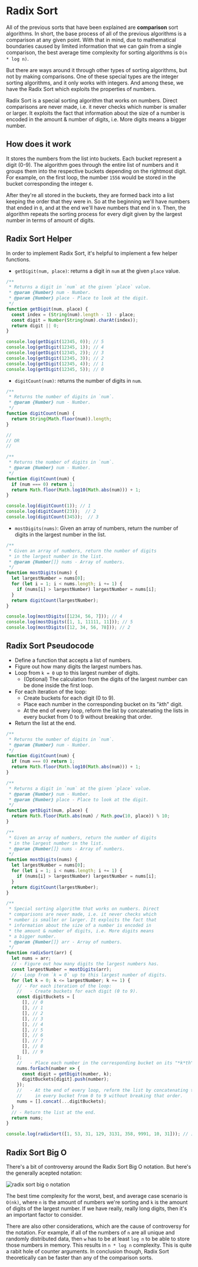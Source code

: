 # Radix Sort

All of the previous sorts that have been explained are **comparison** sort algorithms. In short, the base process of all of the previous algorithms is a comparison at any given point. With that in mind, due to mathematical boundaries caused by limited information that we can gain from a single comparison, the best average time complexity for sorting algorithms is `O(n * log n)`.

But there are ways around it through other types of sorting algorithms, but not by making comparisons. One of these special types are the integer sorting algorithms, and it only works with integers. And among these, we have the Radix Sort which exploits the properties of numbers.

Radix Sort is a special sorting algorithm that works on numbers. Direct comparisons are never made, i.e. it never checks which number is smaller or larger. It exploits the fact that information about the size of a number is encoded in the amount & number of digits, i.e. More digits means a bigger number.

## How does it work

It stores the numbers from the list into buckets. Each bucket represent a digit (0-9). The algorithm goes through the entire list of numbers and it groups them into the respective buckets depending on the rightmost digit. For example, on the first loop, the number `1556` would be stored in the bucket corresponding the integer `6`.

After they're all stored in the buckets, they are formed back into a list keeping the order that they were in. So at the beginning we'll have numbers that ended in `0`, and at the end we'll have numbers that end in `9`. Then, the algorithm repeats the sorting process for every digit given by the largest number in terms of amount of digits.

## Radix Sort Helper

In order to implement Radix Sort, it's helpful to implement a few helper functions.

- `getDigit(num, place)`: returns a digit in `num` at the given `place` value.

```js
/**
 * Returns a digit in `num` at the given `place` value.
 * @param {Number} num - Number.
 * @param {Number} place - Place to look at the digit.
 */
function getDigit(num, place) {
  const index = (String(num).length - 1) - place;
  const digit = Number(String(num).charAt(index));
  return digit || 0;
}

console.log(getDigit(12345, 0)); // 5
console.log(getDigit(12345, 1)); // 4
console.log(getDigit(12345, 2)); // 3
console.log(getDigit(12345, 3)); // 2
console.log(getDigit(12345, 4)); // 1
console.log(getDigit(12345, 5)); // 0
```

- `digitCount(num)`: returns the number of digits in `num`.

```js
/**
 * Returns the number of digits in `num`.
 * @param {Number} num - Number.
 */
function digitCount(num) {
  return String(Math.floor(num)).length;
}

//
// OR
//

/**
 * Returns the number of digits in `num`.
 * @param {Number} num - Number.
 */
function digitCount(num) {
  if (num === 0) return 1;
  return Math.floor(Math.log10(Math.abs(num))) + 1;
}

console.log(digitCount(1)); // 1
console.log(digitCount(23));  // 2
console.log(digitCount(345));  // 3
```

- `mostDigits(nums)`: Given an array of numbers, return the number of digits in the largest number in the list.

```js
/**
 * Given an array of numbers, return the number of digits
 * in the largest number in the list.
 * @param {Number[]} nums - Array of numbers.
 */
function mostDigits(nums) {
  let largestNumber = nums[0];
  for (let i = 1; i < nums.length; i += 1) {
    if (nums[i] > largestNumber) largestNumber = nums[i];
  }
  return digitCount(largestNumber);
}

console.log(mostDigits([1234, 56, 7])); // 4
console.log(mostDigits([1, 1, 11111, 11])); // 5
console.log(mostDigits([12, 34, 56, 78])); // 2
```

## Radix Sort Pseudocode

- Define a function that accepts a list of numbers.
- Figure out how many digits the largest numbers has.
- Loop from `k = 0` up to this largest number of digits.
  - (Optional) The calculation from the digits of the largest number can be done inside the first loop.
- For each iteration of the loop:
  - Create buckets for each digit (0 to 9).
  - Place each number in the corresponding bucket on its "*k*th" digit.
  - At the end of every loop, reform the list by concatenating the lists in every bucket from 0 to 9 without breaking that order.
- Return the list at the end.

```js
/**
 * Returns the number of digits in `num`.
 * @param {Number} num - Number.
 */
function digitCount(num) {
  if (num === 0) return 1;
  return Math.floor(Math.log10(Math.abs(num))) + 1;
}

/**
 * Returns a digit in `num` at the given `place` value.
 * @param {Number} num - Number.
 * @param {Number} place - Place to look at the digit.
 */
function getDigit(num, place) {
  return Math.floor(Math.abs(num) / Math.pow(10, place)) % 10;
}

/**
 * Given an array of numbers, return the number of digits
 * in the largest number in the list.
 * @param {Number[]} nums - Array of numbers.
 */
function mostDigits(nums) {
  let largestNumber = nums[0];
  for (let i = 1; i < nums.length; i += 1) {
    if (nums[i] > largestNumber) largestNumber = nums[i];
  }
  return digitCount(largestNumber);
}

/**
 * Special sorting algorithm that works on numbers. Direct
 * comparisons are never made, i.e. it never checks which
 * number is smaller or larger. It exploits the fact that
 * information about the size of a number is encoded in
 * the amount & number of digits, i.e. More digits means
 * a bigger number.
 * @param {Number[]} arr - Array of numbers.
 */
function radixSort(arr) {
  let nums = arr;
  // - Figure out how many digits the largest numbers has.
  const largestNumber = mostDigits(arr);
  // - Loop from `k = 0` up to this largest number of digits.
  for (let k = 0; k <= largestNumber; k += 1) {
    // - For each iteration of the loop:
    //   - Create buckets for each digit (0 to 9).
    const digitBuckets = [
      [], // 0
      [], // 1
      [], // 2
      [], // 3
      [], // 4
      [], // 5
      [], // 6
      [], // 7
      [], // 8
      [], // 9
    ];
    //   - Place each number in the corresponding bucket on its "*k*th" digit.
    nums.forEach(number => {
      const digit = getDigit(number, k);
      digitBuckets[digit].push(number);
    });
    //   - At the end of every loop, reform the list by concatenating the lists
    //     in every bucket from 0 to 9 without breaking that order.
    nums = [].concat(...digitBuckets);
  }
  // - Return the list at the end.
  return nums;
}

console.log(radixSort([1, 53, 31, 129, 3131, 358, 9991, 10, 31])); // [1, 10, 31, 31, 53, 129, 358, 3131, 9991]
```

## Radix Sort Big O

There's a bit of controversy around the Radix Sort Big O notation. But here's the generally acepted notation:

![radix sort big o notation](https://i.imgur.com/f9wBRUy.png "Radix Sort Big O Notation")

The best time complexity for the worst, best, and average case scenario is `O(nk)`, where `n` is the amount of numbers we're sorting and `k` is the amount of digits of the largest number. If we have really, really long digits, then it's an important factor to consider. 

There are also other considerations, which are the cause of controversy for the notation. For example, if all of the numbers of `n` are all unique and randomly distributed data, then `w` has to be at least `log n` to be able to store those numbers in memory. This results in `n * log n` complexity. This is quite a rabit hole of counter arguments. In conclusion though, Radix Sort theoretically can be faster than any of the comparison sorts.
